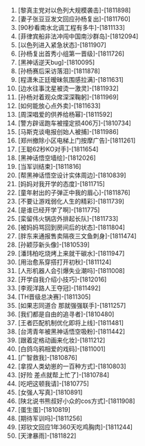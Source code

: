 
1. [黎真主党对以色列大规模袭击]-[1811898]
1. [妻子张豆豆发文回应孙杨复出]-[1811760]
1. [90秒看南水北调工程有多牛]-[1811133]
1. [菲律宾船非法冲闯中国南沙群岛]-[1812094]
1. [以色列进入紧急状态]-[1811907]
1. [孙杨复出首秀小组第一晋级]-[1811726]
1. [黑神话逆天bug]-[1810095]
1. [孙杨赛后采访落泪]-[1811878]
1. [程潇朱正廷暧昧氛围感拉满]-[1811631]
1. [边水往事沈星被烫一激灵]-[1811932]
1. [孙杨对着观众席深深鞠躬]-[1811969]
1. [如何能放心点外卖]-[1811633]
1. [周深唱爱的供养给杨幂]-[1811592]
1. [警方辟谣跑车被撞定损406万]-[1810734]
1. [马斯克谈电报创始人被捕]-[1811986]
1. [郑州撤除小区电梯上门按摩广告]-[1811261]
1. [王聪62秒KO对手]-[1811654]
1. [黑神话悟空墙绘]-[1812026]
1. [当军训结束]-[1811816]
1. [帮黑神话悟空设计实体周边]-[1810839]
1. [妈妈对我开学的态度]-[1811715]
1. [童年射出的子弹正中我的眉心]-[1811876]
1. [不要让游戏弱化人生的精彩]-[1811739]
1. [是谁已经开学了啊]-[1811775]
1. [栾留伟火锅店外排起长队]-[1811733]
1. [被妈妈骂回到房间后的状态]-[1811804]
1. [胖东来通报售卖隔夜三文鱼刺身]-[1811474]
1. [孙颖莎新头像]-[1810539]
1. [潘玮柏吃烧烤上来就干碳水]-[1811947]
1. [用治愈系穿搭打开初秋]-[1811124]
1. [人形机器人会引爆失业潮吗]-[1811008]
1. [开学自我介绍小技巧]-[1812016]
1. [李观洋路人王夺冠]-[1811492]
1. [TH晋级总决赛]-[1811305]
1. [如果志同道合 那就强强联手]-[1811257]
1. [我们都是自由的追寻者]-[1810480]
1. [王者匹配机制优化即将上线]-[1811481]
1. [台湾青年被黑神话悟空吸粉]-[1811442]
1. [跟着定格动画来化妆]-[1811212]
1. [白鸽乌鸦相爱的戏码]-[1811001]
1. [广智救我]-[1810876]
1. [拿捏人类幼崽的一百种方式]-[1810803]
1. [好险 差点就帮上忙了]-[1810784]
1. [吃吧这顿我请]-[1810775]
1. [女强人写真]-[1810891]
1. [陕北说书熊叔好小众的cos方式]-[1811908]
1. [蛋生蛋]-[1810819]
1. [期待军训吗]-[1811256]
1. [郑钦文回应1年360天吃鸡胸肉]-[1811244]
1. [天津暴雨]-[1811822]